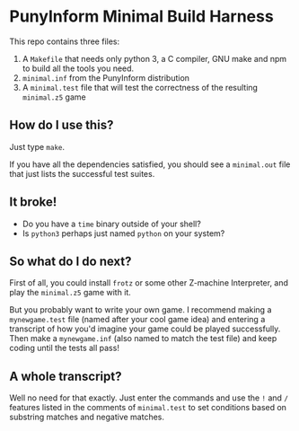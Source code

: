 # PunyInform Minimal Build Harness

This repo contains three files:

1. A `Makefile` that needs only python 3, a C compiler, GNU make and npm to build all the tools you need.
2. `minimal.inf` from the PunyInform distribution
3. A `minimal.test` file that will test the correctness of the resulting `minimal.z5` game

## How do I use this?

Just type `make`.

If you have all the dependencies satisfied, you should see a `minimal.out` file that just lists the successful test suites.

## It broke!

* Do you have a `time` binary outside of your shell?  
* Is `python3` perhaps just named `python` on your system?

## So what do I do next?

First of all, you could install `frotz` or some other Z-machine Interpreter, and play the `minimal.z5` game with it.

But you probably want to write your own game.  I recommend making a `mynewgame.test` file (named after your cool game idea) and entering a transcript of how you'd imagine your game could be played successfully.  Then make a `mynewgame.inf` (also named to match the test file) and keep coding until the tests all pass!

## A whole transcript?

Well no need for that exactly.  Just enter the commands and use the `!` and `/` features listed in the comments of `minimal.test` to set conditions based on substring matches and negative matches.
